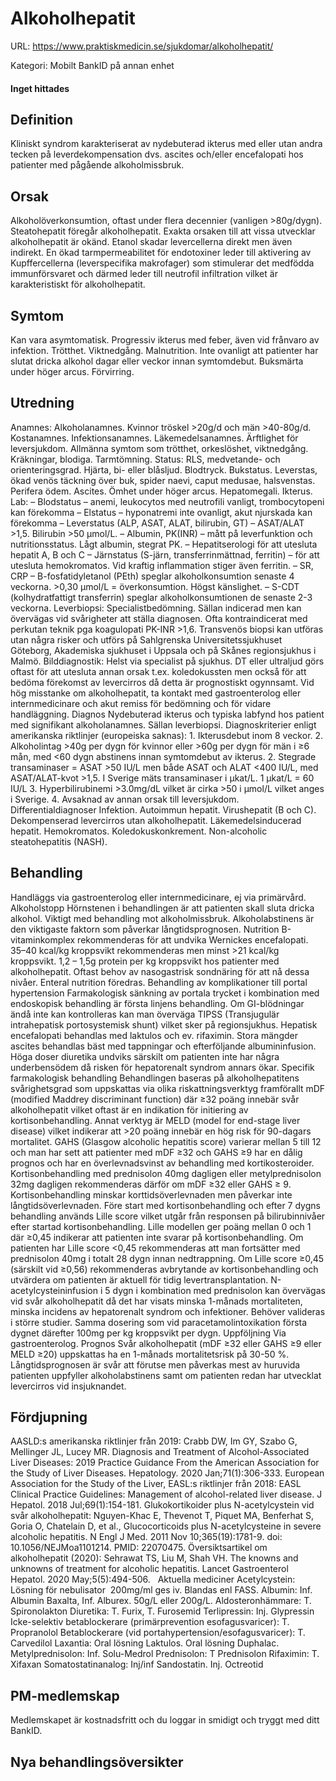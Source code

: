 # Alkoholhepatit

URL: https://www.praktiskmedicin.se/sjukdomar/alkoholhepatit/



Kategori: Mobilt BankID på annan enhet

#### Inget hittades

## Definition

Kliniskt syndrom karakteriserat av nydebuterad ikterus med eller utan andra tecken på leverdekompensation dvs. ascites och/eller encefalopati hos patienter med pågående alkoholmissbruk.

## Orsak

Alkoholöverkonsumtion, oftast under flera decennier (vanligen >80g/dygn). Steatohepatit föregår alkoholhepatit. Exakta orsaken till att vissa utvecklar alkoholhepatit är okänd.
Etanol skadar levercellerna direkt men även indirekt. En ökad tarmpermeabilitet för endotoxiner leder till aktivering av Kupffercellerna (leverspecifika makrofager) som stimulerar det medfödda immunförsvaret och därmed leder till neutrofil infiltration vilket är karakteristiskt för alkoholhepatit.

## Symtom

Kan vara asymtomatisk. Progressiv ikterus med feber, även vid frånvaro av infektion. Trötthet. Viktnedgång. Malnutrition. Inte ovanligt att patienter har slutat dricka alkohol dagar eller veckor innan symtomdebut. Buksmärta under höger arcus. Förvirring.

## Utredning

Anamnes: Alkoholanamnes. Kvinnor tröskel >20g/d och män >40-80g/d. Kostanamnes. Infektionsanamnes. Läkemedelsanamnes. Ärftlighet för leversjukdom. Allmänna symtom som trötthet, orkeslöshet, viktnedgång. Kräkningar, blodiga. Tarmtömning.
Status: RLS, medvetande- och orienteringsgrad. Hjärta, bi- eller blåsljud. Blodtryck. Bukstatus. Leverstas, ökad venös täckning över buk, spider naevi, caput medusae, halsvenstas. Perifera ödem. Ascites. Ömhet under höger arcus. Hepatomegali. Ikterus.
Lab: – Blodstatus – anemi, leukocytos med neutrofili vanligt, trombocytopeni kan förekomma – Elstatus – hyponatremi inte ovanligt, akut njurskada kan förekomma – Leverstatus (ALP, ASAT, ALAT, bilirubin, GT) – ASAT/ALAT >1,5. Bilirubin >50 µmol/L. – Albumin, PK(INR) – mått på leverfunktion och nutritionsstatus. Lågt albumin, stegrat PK. – Hepatitserologi för att utesluta hepatit A, B och C – Järnstatus (S-järn, transferrinmättnad, ferritin) – för att utesluta hemokromatos. Vid kraftig inflammation stiger även ferritin. – SR, CRP – B-fosfatidyletanol (PEth) speglar alkoholkonsumtion senaste 4 veckorna. >0,30 µmol/L = överkonsumtion. Högst känslighet. – S-CDT (kolhydratfattigt transferrin) speglar alkoholkonsumtionen de senaste 2-3 veckorna.
Leverbiopsi: Specialistbedömning. Sällan indicerad men kan övervägas vid svårigheter att ställa diagnosen. Ofta kontraindicerat med perkutan teknik pga koagulopati PK-INR >1,6. Transvenös biopsi kan utföras utan några risker och utförs på Sahlgrenska Universitetssjukhuset Göteborg, Akademiska sjukhuset i Uppsala och på Skånes regionsjukhus i Malmö.
Bilddiagnostik: Helst via specialist på sjukhus. DT eller ultraljud görs oftast för att utesluta annan orsak t.ex. koledokussten men också för att bedöma förekomst av levercirros då detta är prognostiskt ogynnsamt.
Vid hög misstanke om alkoholhepatit, ta kontakt med gastroenterolog eller internmedicinare och akut remiss för bedömning och för vidare handläggning.
Diagnos
Nydebuterad ikterus och typiska labfynd hos patient med signifikant alkoholanamnes. Sällan leverbiopsi.
Diagnoskriterier enligt amerikanska riktlinjer (europeiska saknas): 1. Ikterusdebut inom 8 veckor. 2. Alkoholintag >40g per dygn för kvinnor eller >60g per dygn för män i ≥6 mån, med <60 dygn abstinens innan symtomdebut av ikterus. 2. Stegrade transaminaser = ASAT >50 IU/L men både ASAT och ALAT <400 IU/L, med ASAT/ALAT-kvot >1,5. I Sverige mäts transaminaser i µkat/L. 1 µkat/L = 60 IU/L 3. Hyperbilirubinemi >3.0mg/dL vilket är cirka >50 i µmol/L vilket anges i Sverige. 4. Avsaknad av annan orsak till leversjukdom.
Differentialdiagnoser
Infektion. Autoimmun hepatit. Virushepatit (B och C). Dekompenserad levercirros utan alkoholhepatit. Läkemedelsinducerad hepatit. Hemokromatos. Koledokuskonkrement. Non-alcoholic steatohepatitis (NASH).

## Behandling

Handläggs via gastroenterolog eller internmedicinare, ej via primärvård.
Alkoholstopp Hörnstenen i behandlingen är att patienten skall sluta dricka alkohol. Viktigt med behandling mot alkoholmissbruk. Alkoholabstinens är den viktigaste faktorn som påverkar långtidsprognosen.
Nutrition B-vitaminkomplex rekommenderas för att undvika Wernickes encefalopati. 35–40 kcal/kg kroppsvikt rekommenderas men minst >21 kcal/kg kroppsvikt. 1,2 – 1,5g protein per kg kroppsvikt hos patienter med alkoholhepatit. Oftast behov av nasogastrisk sondnäring för att nå dessa nivåer. Enteral nutrition föredras.
Behandling av komplikationer till portal hypertension Farmakologisk sänkning av portala trycket i kombination med endoskopisk behandling är första linjens behandling. Om GI-blödningar ändå inte kan kontrolleras kan man överväga TIPSS (Transjugulär intrahepatisk portosystemisk shunt) vilket sker på regionsjukhus.
Hepatisk encefalopati behandlas med laktulos och ev. rifaximin. Stora mängder ascites behandlas bäst med tappningar och efterföljande albumininfusion. Höga doser diuretika undviks särskilt om patienten inte har några underbensödem då risken för hepatorenalt syndrom annars ökar.
Specifik farmakologisk behandling Behandlingen baseras på alkoholhepatitens svårighetsgrad som uppskattas via olika riskattningsverktyg framförallt mDF (modified Maddrey discriminant function) där ≥32 poäng innebär svår alkoholhepatit vilket oftast är en indikation för initiering av kortisonbehandling. Annat verktyg är MELD (model for end-stage liver disease) vilket indikerar att >20 poäng innebär en hög risk för 90-dagars mortalitet.
GAHS (Glasgow alcoholic hepatitis score) varierar mellan 5 till 12 och man har sett att patienter med mDF ≥32 och GAHS ≥9 har en dålig prognos och har en överlevnadsvinst av behandling med kortikosteroider.
Kortisonbehandling med prednisolon 40mg dagligen eller metylprednisolon 32mg dagligen rekommenderas därför om mDF ≥32 eller GAHS ≥ 9. Kortisonbehandling minskar korttidsöverlevnaden men påverkar inte långtidsöverlevnaden.
Före start med kortisonbehandling och efter 7 dygns behandling används Lille score vilket utgår från responsen på bilirubinnivåer efter startad kortisonbehandling. Lille modellen ger poäng mellan 0 och 1 där ≥0,45 indikerar att patienten inte svarar på kortisonbehandling. Om patienten har Lille score <0,45 rekommenderas att man fortsätter med prednisolon 40mg i totalt 28 dygn innan nedtrappning. Om Lille score ≥0,45 (särskilt vid ≥0,56) rekommenderas avbrytande av kortisonbehandling och utvärdera om patienten är aktuell för tidig levertransplantation. N-acetylcysteininfusion i 5 dygn i kombination med prednisolon kan övervägas vid svår alkoholhepatit då det har visats minska 1-månads mortaliteten, minska incidens av hepatorenalt syndrom och infektioner. Behöver valideras i större studier. Samma dosering som vid paracetamolintoxikation första dygnet därefter 100mg per kg kroppsvikt per dygn.
Uppföljning Via gastroenterolog.
Prognos Svår alkoholhepatit (mDF ≥32 eller GAHS ≥9 eller MELD ≥20) uppskattas ha en 1-månads mortalitetsrisk på 30-50 %. Långtidsprognosen är svår att förutse men påverkas mest av huruvida patienten uppfyller alkoholabstinens samt om patienten redan har utvecklat levercirros vid insjuknandet.

## Fördjupning

AASLD:s amerikanska riktlinjer från 2019: Crabb DW, Im GY, Szabo G, Mellinger JL, Lucey MR. Diagnosis and Treatment of Alcohol-Associated Liver Diseases: 2019 Practice Guidance From the American Association for the Study of Liver Diseases. Hepatology. 2020 Jan;71(1):306-333.
European Association for the Study of the Liver, EASL:s riktlinjer från 2018: EASL Clinical Practice Guidelines: Management of alcohol-related liver disease. J Hepatol. 2018 Jul;69(1):154-181. Glukokortikoider plus N-acetylcystein vid svår alkoholhepatit: Nguyen-Khac E, Thevenot T, Piquet MA, Benferhat S, Goria O, Chatelain D, et al., Glucocorticoids plus N-acetylcysteine in severe alcoholic hepatitis. N Engl J Med. 2011 Nov 10;365(19):1781-9. doi: 10.1056/NEJMoa1101214. PMID: 22070475.
Översiktsartikel om alkoholhepatit (2020): Sehrawat TS, Liu M, Shah VH. The knowns and unknowns of treatment for alcoholic hepatitis. Lancet Gastroenterol Hepatol. 2020 May;5(5):494-506.
 
Aktuella mediciner
Acetylcystein: Lösning för nebulisator  200mg/ml ges iv. Blandas enl FASS.
Albumin: Inf. Albumin Baxalta, Inf. Alburex. 50g/L eller 200g/L.
Aldosteronhämmare: T. Spironolakton
Diuretika: T. Furix, T. Furosemid
Terlipressin: Inj. Glypressin
Icke-selektiv betablockerare (primärprevention esofagusvaricer): T. Propranolol
Betablockerare (vid portahypertension/esofagusvaricer): T. Carvedilol
Laxantia: Oral lösning Laktulos. Oral lösning Duphalac.
Metylprednisolon: Inf. Solu-Medrol
Prednisolon: T Prednisolon
Rifaximin: T. Xifaxan
Somatostatinanalog: Inj/inf Sandostatin. Inj. Octreotid
 
 

## PM-medlemskap

Medlemskapet är kostnadsfritt och du loggar in smidigt och tryggt med ditt BankID.

## Nya behandlingsöversikter

